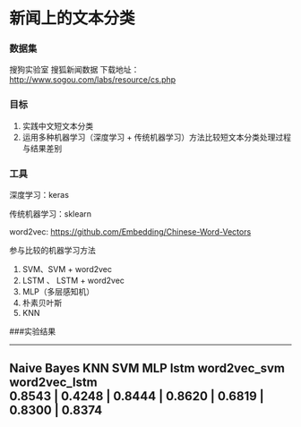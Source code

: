 # 新闻上的文本分类

### 数据集

搜狗实验室 搜狐新闻数据 下载地址：http://www.sogou.com/labs/resource/cs.php


### 目标

1. 实践中文短文本分类
2. 运用多种机器学习（深度学习 + 传统机器学习）方法比较短文本分类处理过程与结果差别

### 工具

深度学习：keras

传统机器学习：sklearn

word2vec: https://github.com/Embedding/Chinese-Word-Vectors

参与比较的机器学习方法
1. SVM、SVM + word2vec
2. LSTM 、 LSTM + word2vec
3. MLP（多层感知机）
4. 朴素贝叶斯
5. KNN


###实验结果

------------------------------------------------------------------------
Naive Bayes  KNN    SVM    MLP    lstm    word2vec_svm    word2vec_lstm  
0.8543 | 0.4248 | 0.8444 | 0.8620 | 0.6819 | 0.8300 | 0.8374
-------------------------------------------------------------------------

